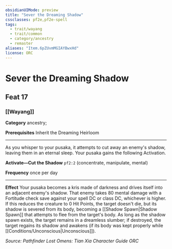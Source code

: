 ```yaml
---
obsidianUIMode: preview
title: "Sever the Dreaming Shadow"
cssclasses: pf2e,pf2e-spell
tags:
  - trait/wayang
  - trait/common
  - category/ancestry
  - remaster
aliases: "Item.6pZUvmMGIAYBwxHd"
license: ORC
---
```

# Sever the Dreaming Shadow
## Feat 17
### [[Wayang]]

**Category** ancestry; 



**Prerequisites** Inherit the Dreaming Heirloom
* * *
As you whisper to your pusaka, it attempts to cut away an enemy's shadow, leaving them in an eternal sleep. Your pusaka gains the following Activation.

**Activate—Cut the Shadow** `pf2:2` (concentrate, manipulate, mental)

**Frequency** once per day

* * *

**Effect** Your pusaka becomes a kris made of darkness and drives itself into an adjacent enemy's shadow. That enemy takes 80 mental damage with a Fortitude check save against your spell DC or class DC, whichever is higher. If this reduces the creature to 0 Hit Points, the target doesn't die, but its shadow is severed from its body, becoming a [[Shadow Spawn|Shadow Spawn]] that attempts to flee from the target's body. As long as the shadow spawn exists, the target remains in a dreamless slumber; if destroyed, the target regains its shadow and awakens (if its body was kept properly while [[Conditions/Unconscious|Unconscious]]).

*Source: Pathfinder Lost Omens: Tian Xia Character Guide*
*ORC*